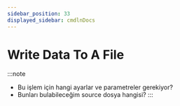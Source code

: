 ```yaml
---
sidebar_position: 33
displayed_sidebar: cmdlnDocs
---
```


# Write Data To A File

:::note
* Bu işlem için hangi ayarlar ve parametreler gerekiyor?
* Bunları bulabileceğim source dosya hangisi?
:::
